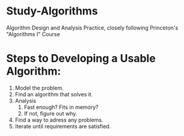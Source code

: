 # Study-Algorithms
Algorithm Design and Analysis Practice, closely following Princeton's "Algorithms I" Course

# Steps to Developing a Usable Algorithm:
1. Model the problem.
2. Find an algorithm that solves it.
3. Analysis
   1. Fast enough? Fits in memory?
   2. If not, figure out why.
4. Find a way to adress any problems.
5. Iterate until requirements are satisfied.
